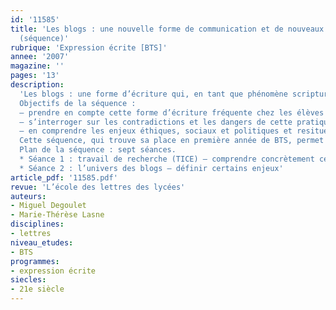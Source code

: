 ```yaml
---
id: '11585'
title: 'Les blogs : une nouvelle forme de communication et de nouveaux enjeux (1/3)
  (séquence)'
rubrique: 'Expression écrite [BTS]'
annee: '2007'
magazine: ''
pages: '13'
description: 
  'Les blogs : une forme d’écriture qui, en tant que phénomène scripturaire et sociologique à la frontière du public et du privé, mérite d’être analysée.
  Objectifs de la séquence :
  – prendre en compte cette forme d’écriture fréquente chez les élèves et la replacer dans la tradition des écrits privés ;
  – s’interroger sur les contradictions et les dangers de cette pratique ;
  – en comprendre les enjeux éthiques, sociaux et politiques et resituer de mode d’écriture dans la problématique de la liberté d’expression.
  Cette séquence, qui trouve sa place en première année de BTS, permet de faire un bilan sur les points liés à l’argumentation et d’aborder une réflexion plus globale sur les médias et la place de l’information dans notre société.
  Plan de la séquence : sept séances.
  * Séance 1 : travail de recherche (TICE) – comprendre concrètement ce qu’est un blog
  * Séance 2 : l’univers des blogs – définir certains enjeux'
article_pdf: '11585.pdf'
revue: 'L’école des lettres des lycées'
auteurs:
- Miguel Degoulet
- Marie-Thérèse Lasne
disciplines:
- lettres
niveau_etudes:
- BTS
programmes:
- expression écrite
siecles:
- 21e siècle
---
```

